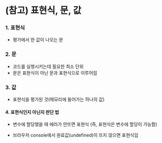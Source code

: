 # (참고) 표현식, 문, 값

### 1. 표현식

- 평가에서 한 값이 나오는 문

### 2. 문

- 코드를 실행시키는데 필요한 최소 단위
- 문은 표현식이 아닌 문과 표현식으로 이루어짐

### 3. 값

- 표현식을 평가된 것(메모리에 들어가는 하나의 값)

#### 4. 표현식인지 아닌지 판단 법

- 변수에 할당했을 때 에러가 안뜨면 표현식 (즉, 표현식은 변수에 할당이 가능함)

- 브라우저 console에서 완료값(undefined)이 뜨지 않으면 표현식임